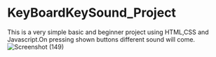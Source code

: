 # KeyBoardKeySound_Project
This is a very simple basic and beginner project using HTML,CSS and Javascript.On pressing shown buttons different sound will come.
![Screenshot (149)](https://user-images.githubusercontent.com/68347854/112872476-0ec71680-90de-11eb-9613-5f65fdfd93e7.png)
